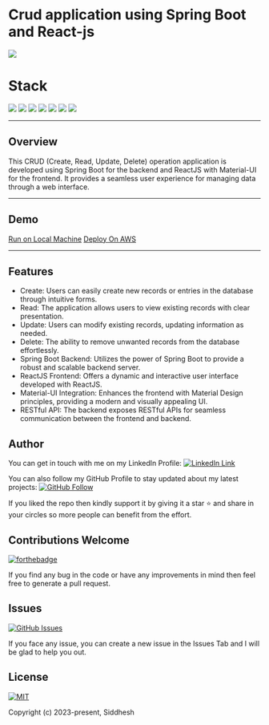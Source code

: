 # Crud application using Spring Boot and React-js

![](https://img.shields.io/badge/build-success-brightgreen.svg)

# Stack

![](https://img.shields.io/badge/java-✓-blue.svg)
![](https://img.shields.io/badge/spring_web-✓-blue.svg)
![](https://img.shields.io/badge/spring_data_jpa-✓-blue.svg)
![](https://img.shields.io/badge/react-✓-blue.svg)
![](https://img.shields.io/badge/material_ui-✓-blue.svg)
![](https://img.shields.io/badge/tomcat-✓-blue.svg)
![](https://img.shields.io/badge/mysql-✓-blue.svg)

---

## Overview

This CRUD (Create, Read, Update, Delete) operation application is developed using Spring Boot for the backend and ReactJS with Material-UI for the frontend. It provides a seamless user experience for managing data through a web interface.

---

## Demo

[Run on Local Machine](https://youtu.be/Kly8p9BMvPg)
[Deploy On AWS](https://youtu.be/NCFFNcqfMWg)

---

## Features

- Create: Users can easily create new records or entries in the database through intuitive forms.
- Read: The application allows users to view existing records with clear presentation.
- Update: Users can modify existing records, updating information as needed.
- Delete: The ability to remove unwanted records from the database effortlessly.
- Spring Boot Backend: Utilizes the power of Spring Boot to provide a robust and scalable backend server.
- ReactJS Frontend: Offers a dynamic and interactive user interface developed with ReactJS.
- Material-UI Integration: Enhances the frontend with Material Design principles, providing a modern and visually appealing UI.
- RESTful API: The backend exposes RESTful APIs for seamless communication between the frontend and backend.

## Author

You can get in touch with me on my LinkedIn Profile: [![LinkedIn Link](https://img.shields.io/badge/Connect-siddhesh-blue.svg?logo=linkedin&longCache=true&style=social&label=Follow)](https://www.linkedin.com/in/siddheshpawar22)

You can also follow my GitHub Profile to stay updated about my latest projects: [![GitHub Follow](https://img.shields.io/badge/Connect-siddhesh-blue.svg?logo=Github&longCache=true&style=social&label=Follow)](https://github.com/Siddpawar9222/)

If you liked the repo then kindly support it by giving it a star ⭐ and share in your circles so more people can benefit from the effort.

## Contributions Welcome

[![forthebadge](https://forthebadge.com/images/badges/built-with-love.svg)](#)

If you find any bug in the code or have any improvements in mind then feel free to generate a pull request.

## Issues

[![GitHub Issues](https://img.shields.io/github/issues/Siddpawar9222/ImageUploadAndDownload.svg?style=flat&label=Issues&maxAge=2592000)](https://github.com/Siddpawar9222/ImageUploadAndDownload/issues)

If you face any issue, you can create a new issue in the Issues Tab and I will be glad to help you out.

## License

[![MIT](https://img.shields.io/cocoapods/l/AFNetworking.svg?style=style&label=License&maxAge=2592000)](../master/LICENSE)

Copyright (c) 2023-present, Siddhesh
